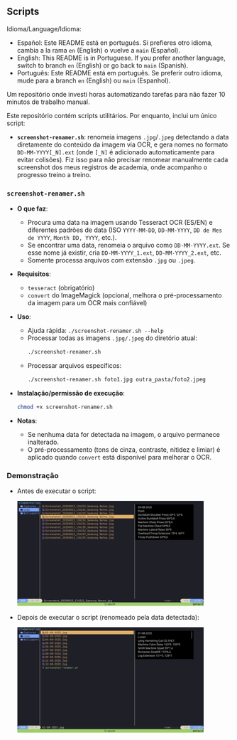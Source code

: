 ## Scripts

Idioma/Language/Idioma:
- Español: Este README está en portugués. Si prefieres otro idioma, cambia a la rama `en` (English) o vuelve a `main` (Español).
- English: This README is in Portuguese. If you prefer another language, switch to branch `en` (English) or go back to `main` (Spanish).
- Português: Este README está em português. Se preferir outro idioma, mude para a branch `en` (English) ou `main` (Espanhol).

Um repositório onde investi horas automatizando tarefas para não fazer 10 minutos de trabalho manual.

Este repositório contém scripts utilitários. Por enquanto, inclui um único script:

- **`screenshot-renamer.sh`**: renomeia imagens `.jpg`/`.jpeg` detectando a data diretamente do conteúdo da imagem via OCR, e gera nomes no formato `DD-MM-YYYY[_N].ext` (onde `[_N]` é adicionado automaticamente para evitar colisões). Fiz isso para não precisar renomear manualmente cada screenshot dos meus registros de academia, onde acompanho o progresso treino a treino.

### `screenshot-renamer.sh`

- **O que faz**:
  - Procura uma data na imagem usando Tesseract OCR (ES/EN) e diferentes padrões de data (ISO `YYYY-MM-DD`, `DD-MM-YYYY`, `DD de Mes de YYYY`, `Month DD, YYYY`, etc.).
  - Se encontrar uma data, renomeia o arquivo como `DD-MM-YYYY.ext`. Se esse nome já existir, cria `DD-MM-YYYY_1.ext`, `DD-MM-YYYY_2.ext`, etc.
  - Somente processa arquivos com extensão `.jpg` ou `.jpeg`.

- **Requisitos**:
  - `tesseract` (obrigatório)
  - `convert` do ImageMagick (opcional, melhora o pré-processamento da imagem para um OCR mais confiável)

- **Uso**:
  - Ajuda rápida: `./screenshot-renamer.sh --help`
  - Processar todas as imagens `.jpg/.jpeg` do diretório atual:
    ```bash
    ./screenshot-renamer.sh
    ```
  - Processar arquivos específicos:
    ```bash
    ./screenshot-renamer.sh foto1.jpg outra_pasta/foto2.jpeg
    ```

- **Instalação/permissão de execução**:
  ```bash
  chmod +x screenshot-renamer.sh
  ```

- **Notas**:
  - Se nenhuma data for detectada na imagem, o arquivo permanece inalterado.
  - O pré-processamento (tons de cinza, contraste, nitidez e limiar) é aplicado quando `convert` está disponível para melhorar o OCR.

### Demonstração

- Antes de executar o script:
  
  <img src="./screenshots/before_screenshot_renamer.png" alt="Antes" width="420" />

- Depois de executar o script (renomeado pela data detectada):

  <img src="./screenshots/after_screenshot_renamer.png" alt="Depois" width="420" />

